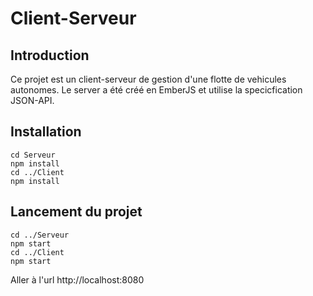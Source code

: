 # Client-Serveur

## Introduction

Ce projet est un client-serveur de gestion d'une flotte de vehicules autonomes.
Le server a été créé en EmberJS et utilise la specicfication JSON-API.

## Installation
```
cd Serveur
npm install
cd ../Client
npm install
```
## Lancement du projet

```
cd ../Serveur
npm start
cd ../Client
npm start
```

Aller à l'url http://localhost:8080
